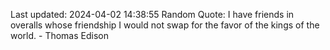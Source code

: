 Last updated: 2024-04-02 14:38:55
Random Quote: I have friends in overalls whose friendship I would not swap for the favor of the kings of the world. - Thomas Edison